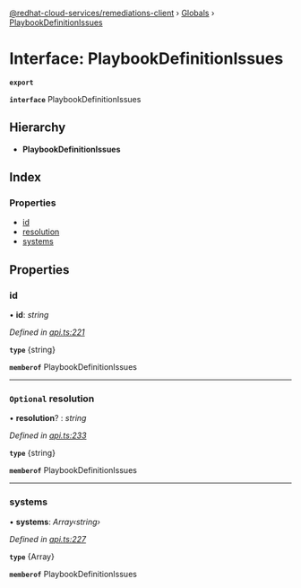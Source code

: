 [@redhat-cloud-services/remediations-client](../README.md) › [Globals](../globals.md) › [PlaybookDefinitionIssues](playbookdefinitionissues.md)

# Interface: PlaybookDefinitionIssues

**`export`** 

**`interface`** PlaybookDefinitionIssues

## Hierarchy

* **PlaybookDefinitionIssues**

## Index

### Properties

* [id](playbookdefinitionissues.md#id)
* [resolution](playbookdefinitionissues.md#optional-resolution)
* [systems](playbookdefinitionissues.md#systems)

## Properties

###  id

• **id**: *string*

*Defined in [api.ts:221](https://github.com/RedHatInsights/javascript-clients/blob/master/packages/remediations/api.ts#L221)*

**`type`** {string}

**`memberof`** PlaybookDefinitionIssues

___

### `Optional` resolution

• **resolution**? : *string*

*Defined in [api.ts:233](https://github.com/RedHatInsights/javascript-clients/blob/master/packages/remediations/api.ts#L233)*

**`type`** {string}

**`memberof`** PlaybookDefinitionIssues

___

###  systems

• **systems**: *Array‹string›*

*Defined in [api.ts:227](https://github.com/RedHatInsights/javascript-clients/blob/master/packages/remediations/api.ts#L227)*

**`type`** {Array<string>}

**`memberof`** PlaybookDefinitionIssues
